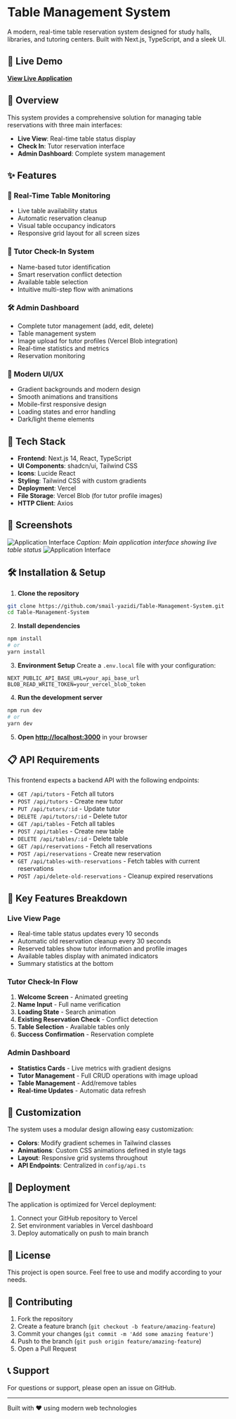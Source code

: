 # Table Management System

A modern, real-time table reservation system designed for study halls, libraries, and tutoring centers. Built with Next.js, TypeScript, and a sleek UI.

## 🌟 Live Demo

**[View Live Application](https://table-management-system-five.vercel.app/)**

## 📖 Overview

This system provides a comprehensive solution for managing table reservations with three main interfaces:

- **Live View**: Real-time table status display
- **Check In**: Tutor reservation interface  
- **Admin Dashboard**: Complete system management

## ✨ Features

### 🎯 Real-Time Table Monitoring
- Live table availability status
- Automatic reservation cleanup
- Visual table occupancy indicators
- Responsive grid layout for all screen sizes

### 👤 Tutor Check-In System
- Name-based tutor identification
- Smart reservation conflict detection
- Available table selection
- Intuitive multi-step flow with animations

### 🛠️ Admin Dashboard
- Complete tutor management (add, edit, delete)
- Table management system
- Image upload for tutor profiles (Vercel Blob integration)
- Real-time statistics and metrics
- Reservation monitoring

### 🎨 Modern UI/UX
- Gradient backgrounds and modern design
- Smooth animations and transitions
- Mobile-first responsive design
- Loading states and error handling
- Dark/light theme elements

## 🚀 Tech Stack

- **Frontend**: Next.js 14, React, TypeScript
- **UI Components**: shadcn/ui, Tailwind CSS
- **Icons**: Lucide React
- **Styling**: Tailwind CSS with custom gradients
- **Deployment**: Vercel
- **File Storage**: Vercel Blob (for tutor profile images)
- **HTTP Client**: Axios

## 📱 Screenshots
![Application Interface](public/img/2.png)
*Caption: Main application interface showing live table status*
![Application Interface](public/img/1.png)




## 🛠️ Installation & Setup

1. **Clone the repository**
```bash
git clone https://github.com/smail-yazidi/Table-Management-System.git
cd Table-Management-System
```

2. **Install dependencies**
```bash
npm install
# or
yarn install
```

3. **Environment Setup**
Create a `.env.local` file with your configuration:
```env
NEXT_PUBLIC_API_BASE_URL=your_api_base_url
BLOB_READ_WRITE_TOKEN=your_vercel_blob_token
```

4. **Run the development server**
```bash
npm run dev
# or
yarn dev
```

5. **Open [http://localhost:3000](http://localhost:3000)** in your browser

## 📋 API Requirements

This frontend expects a backend API with the following endpoints:

- `GET /api/tutors` - Fetch all tutors
- `POST /api/tutors` - Create new tutor
- `PUT /api/tutors/:id` - Update tutor
- `DELETE /api/tutors/:id` - Delete tutor
- `GET /api/tables` - Fetch all tables
- `POST /api/tables` - Create new table
- `DELETE /api/tables/:id` - Delete table
- `GET /api/reservations` - Fetch all reservations
- `POST /api/reservations` - Create new reservation
- `GET /api/tables-with-reservations` - Fetch tables with current reservations
- `POST /api/delete-old-reservations` - Cleanup expired reservations

## 🎨 Key Features Breakdown

### Live View Page
- Real-time table status updates every 10 seconds
- Automatic old reservation cleanup every 30 seconds
- Reserved tables show tutor information and profile images
- Available tables display with animated indicators
- Summary statistics at the bottom

### Tutor Check-In Flow
1. **Welcome Screen** - Animated greeting
2. **Name Input** - Full name verification
3. **Loading State** - Search animation
4. **Existing Reservation Check** - Conflict detection
5. **Table Selection** - Available tables only
6. **Success Confirmation** - Reservation complete

### Admin Dashboard
- **Statistics Cards** - Live metrics with gradient designs
- **Tutor Management** - Full CRUD operations with image upload
- **Table Management** - Add/remove tables
- **Real-time Updates** - Automatic data refresh

## 🔧 Customization

The system uses a modular design allowing easy customization:

- **Colors**: Modify gradient schemes in Tailwind classes
- **Animations**: Custom CSS animations defined in style tags
- **Layout**: Responsive grid systems throughout
- **API Endpoints**: Centralized in `config/api.ts`

## 🚀 Deployment

The application is optimized for Vercel deployment:

1. Connect your GitHub repository to Vercel
2. Set environment variables in Vercel dashboard
3. Deploy automatically on push to main branch

## 📄 License

This project is open source. Feel free to use and modify according to your needs.

## 🤝 Contributing

1. Fork the repository
2. Create a feature branch (`git checkout -b feature/amazing-feature`)
3. Commit your changes (`git commit -m 'Add some amazing feature'`)
4. Push to the branch (`git push origin feature/amazing-feature`)
5. Open a Pull Request

## 📞 Support

For questions or support, please open an issue on GitHub.

---

Built with ❤️ using modern web technologies